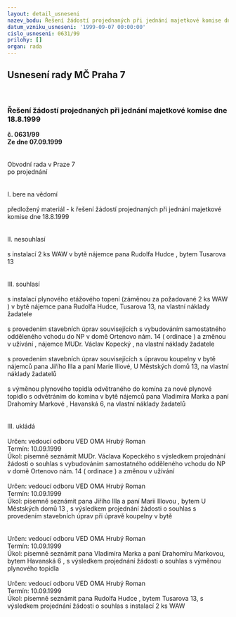 ```yaml
---
layout: detail_usneseni
nazev_bodu: Řešení žádostí projednaných při jednání majetkové komise dne 18.8.1999
datum_vzniku_usneseni: '1999-09-07 00:00:00'
cislo_usneseni: 0631/99
prilohy: []
organ: rada
---
```

<div id="ucUsn_pList" class="usn">
	<span><h2>Usnesení rady MČ Praha 7 </h2>
<br></span><div class="standBody">
<span><h3>Řešení žádostí projednaných při jednání majetkové komise dne 18.8.1999</h3></span><div class="center">
		<strong>č. 0631/99</strong><br>
	</div>
<div class="center">
		<strong>Ze dne 07.09.1999</strong><br><br>
	</div>
<br>Obvodní rada v Praze 7<br>po projednání<br><br><br>I.	bere na vědomí<br><br> předložený materiál - k řešení žádostí projednaných při jednání majetkové komise dne 18.8.1999<br><br><br>II.	nesouhlasí<br><br>s instalací 2 ks WAW v bytě nájemce pana Rudolfa Hudce , bytem Tusarova 13<br><br><br>III.	souhlasí <br><br>s instalací plynového etážového topení (záměnou za požadované  2 ks WAW ) v bytě nájemce pana Rudolfa Hudce, Tusarova 13, na vlastní náklady žadatele<br> <br>s provedením stavebních úprav souvisejících s vybudováním samostatného odděleného vchodu do NP v domě Ortenovo nám. 14 ( ordinace )   a změnou v užívání , nájemce MUDr. Václav Kopecký , na vlastní náklady žadatele<br><br>s provedením stavebních úprav souvisejících s úpravou koupelny v bytě nájemců pana Jiřího Illa a paní Marie Illové, U Městských domů 13, na vlastní náklady žadatelů<br><br>s výměnou plynového topidla odvětraného do komína  za nové  plynové topidlo s odvětráním do komína v bytě nájemců pana Vladimíra Marka a paní Drahomíry Markové , Havanská 6, na vlastní náklady žadatelů <br><br><br>III.	ukládá <br><br> Určen:	vedoucí odboru	VED OMA Hrubý Roman<br>Termín: 10.09.1999<br>Úkol:	písemně seznámit MUDr. Václava Kopeckého s výsledkem projednání žádosti o souhlas s vybudováním samostatného odděleného vchodu do NP v domě Ortenovo nám. 14 ( ordinace )   a změnou v užívání <br> <br> Určen:	vedoucí odboru	VED OMA Hrubý Roman<br>Termín: 10.09.1999<br>Úkol:	písemně seznámit pana Jiřího Illa a paní Marii Illovou , bytem U Městských domů 13 ,  s výsledkem projednání žádosti o souhlas s provedením stavebních úprav při úpravě koupelny v bytě <br> <br><br> Určen:	vedoucí odboru	VED OMA Hrubý Roman<br>Termín: 10.09.1999<br>Úkol:	písemně seznámit pana Vladimíra Marka a paní Drahomíru Markovou, bytem Havanská 6 , s výsledkem projednání žádosti o souhlas s výměnou plynového topidla <br> <br> Určen:	vedoucí odboru	VED OMA Hrubý Roman<br>Termín: 10.09.1999<br>Úkol:	písemně seznámit pana Rudolfa Hudce , bytem Tusarova 13, s výsledkem projednání žádosti o souhlas s instalací 2 ks WAW<br>
</div>
</div>